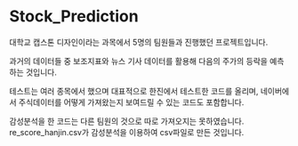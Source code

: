 # Stock_Prediction

대학교 캡스톤 디자인이라는 과목에서 5명의 팀원들과 진행했던 프로젝트입니다.

과거의 데이터들 중 보조지표와 뉴스 기사 데이터를 활용해 다음의 주가의 등락을 예측하는 것입니다.

테스트는 여러 종목에서 했으며 대표적으로 한진에서 테스트한 코드를 올리며, 네이버에서 주식데이터를 어떻게 가져왔는지 보여드릴 수 있는 코드도 포함합니다.

감성분석을 한 코드는 다른 팀원의 것으로 따로 가져오지는 못하였습니다.
re_score_hanjin.csv가 감성분석을 이용하여 csv파일로 만든 것입니다.
